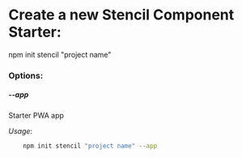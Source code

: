 # Create a new Stencil Component Starter:
npm init stencil "project name"

### Options:

##### --app
Starter PWA app

*Usage*:
```bash
	npm init stencil "project name" --app
```
